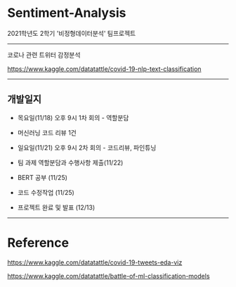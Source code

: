 # Sentiment-Analysis

2021학년도 2학기 '비정형데이터분석' 팀프로젝트

- - -
코로나 관련 트위터 감정분석

https://www.kaggle.com/datatattle/covid-19-nlp-text-classification 

---

## 개발일지

- 목요일(11/18) 오후 9시 1차 회의 - 역할분담

- 머신러닝 코드 리뷰 1건 
- 일요일(11/21) 오후 9시 2차 회의 - 코드리뷰, 파인튜닝

- 팀 과제 역할분담과 수행사항 제출(11/22)

- BERT 공부 (11/25)
- 코드 수정작업 (11/25)

- 프로젝트 완료 및 발표 (12/13)

- - -
# Reference
https://www.kaggle.com/datatattle/covid-19-tweets-eda-viz

https://www.kaggle.com/datatattle/battle-of-ml-classification-models
